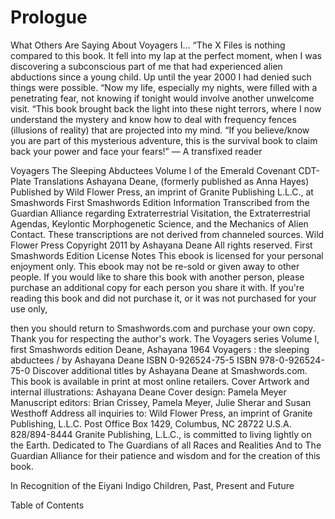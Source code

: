 # Prologue

What Others Are Saying About Voyagers I…
“The X Files is nothing compared to this book. It fell into my
lap at the perfect moment, when I was discovering a subconscious part
of me that had experienced alien abductions since a young child. Up
until the year 2000 I had denied such things were possible.
“Now my life, especially my nights, were filled with a
penetrating fear, not knowing if tonight would involve another
unwelcome visit.
“This book brought back the light into these night terrors, where
I now understand the mystery and know how to deal with frequency
fences (illusions of reality) that are projected into my mind.
“If you believe/know you are part of this mysterious adventure,
this is the survival book to claim back your power and face your fears!”
— A transfixed reader

Voyagers
The Sleeping Abductees
Volume I
of the Emerald Covenant CDT-Plate
Translations
Ashayana Deane,
(formerly published as Anna Hayes)
Published by Wild Flower Press, an imprint of
Granite Publishing L.L.C., at Smashwords
First Smashwords Edition
Information Transcribed from the Guardian Alliance
regarding Extraterrestrial Visitation, the Extraterrestrial
Agendas,
Keylontic Morphogenetic Science,
and the Mechanics of Alien Contact.
These transcriptions are not derived from channeled sources.
Wild Flower Press
Copyright 2011 by Ashayana Deane
All rights reserved.
First Smashwords Edition License Notes
This ebook is licensed for your personal enjoyment only. This
ebook may not be re-sold or given away to other people. If you would
like to share this book with another person, please purchase an
additional copy for each person you share it with. If you're reading this
book and did not purchase it, or it was not purchased for your use only,

then you should return to Smashwords.com and purchase your own
copy. Thank you for respecting the author's work.
The Voyagers series
Volume I, first Smashwords edition
Deane, Ashayana 1964
Voyagers : the sleeping abductees / by Ashayana Deane
ISBN 0-926524-75-5
ISBN 978-0-926524-75-0
Discover additional titles by Ashayana Deane at
Smashwords.com.
This book is available in print at most online retailers.
Cover Artwork and internal illustrations: Ashayana Deane
Cover design: Pamela Meyer
Manuscript editors: Brian Crissey, Pamela Meyer, Julie Sherar
and Susan Westhoff
Address all inquiries to:
Wild Flower Press, an imprint of
Granite Publishing, L.L.C.
Post Office Box 1429,
Columbus, NC 28722 U.S.A.
828/894-8444
Granite Publishing, L.L.C., is committed
to living lightly on the Earth.
Dedicated to
The Guardians
of all Races and Realities
And to
The Guardian Alliance
for their patience and wisdom
and for the creation of this book.

In Recognition of the
Eiyani Indigo Children,
Past, Present and Future

Table of Contents
